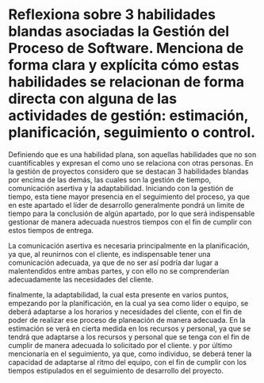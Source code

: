 # Reflexiona sobre 3 habilidades blandas asociadas la Gestión del Proceso de Software. Menciona de forma clara y explícita cómo estas habilidades se relacionan de forma directa con alguna de las actividades de gestión: estimación, planificación, seguimiento o control. 

Definiendo que es una habilidad plana, son aquellas habilidades que no son cuantificables y expresan el como uno se relaciona con otras personas. En la gestión de proyectos considero que se destacan 3 habilidades blandas por encima de las demás, las cuales son la gestión de tiempo, comunicación asertiva y la adaptabilidad.
Iniciando con la gestión de tiempo, esta tiene mayor presencia en el seguimiento del proceso, ya que en este apartado el líder de desarrollo generalmente pondrá un limite de tiempo para la conclusión de algún apartado, por lo que será indispensable gestionar de manera adecuada nuestros tiempos con el fin de cumplir con estos tiempos de entrega.

La comunicación asertiva es necesaria principalmente en la planificación, ya que, al reunirnos con el cliente, es indispensable tener una comunicación adecuada, ya que de no ser así podría dar lugar a malentendidos entre ambas partes, y con ello no se comprenderían adecuadamente las necesidades del cliente.

finalmente, la adaptabilidad, la cual esta presente en varios puntos, empezando por la planificación, en la cual ya sea como líder o equipo, se deberá adaptarse a los horarios y necesidades del cliente, con el fin de poder de realizar ese proceso de planeación de manera adecuada. En la estimación se verá en cierta medida en los recursos y personal, ya que se tendrá que adaptarse a los recursos y personal que se tenga con el fin de cumplir de manera adecuada lo solicitado por el cliente. y por último mencionaría en el seguimiento, ya que, como individuo, se deberá tener la capacidad de adaptarse al ritmo del equipo, con el fin de cumplir con los tiempos estipulados en el seguimiento de desarrollo del proyecto.
